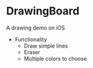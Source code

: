 # DrawingBoard

A drawing demo on iOS

- Functionality
  - Draw simple lines
  - Eraser
  - Multiple colors to choose
